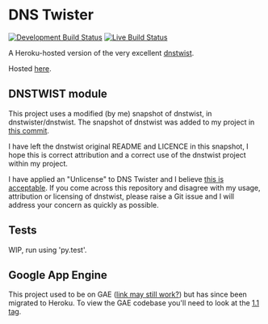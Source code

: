 # DNS Twister

[![Development Build Status](https://travis-ci.org/thisismyrobot/dnstwister.svg?branch=master)](https://travis-ci.org/thisismyrobot/dnstwister)
[![Live Build Status](https://travis-ci.org/thisismyrobot/dnstwister.svg?branch=heroku-deploy)](https://travis-ci.org/thisismyrobot/dnstwister)

A Heroku-hosted version of the very excellent
[dnstwist](https://github.com/elceef/dnstwist).

Hosted [here](https://dnstwister.herokuapp.com).

## DNSTWIST module

This project uses a modified (by me) snapshot of dnstwist, in
dnstwister/dnstwist. The snapshot of dnstwist was added to my project in
[this commit](https://github.com/thisismyrobot/dnstwister/commit/7ca44e96cb3b394d3e85fdb07b20e679e76e0742).

I have left the dnstwist original README and LICENCE in this snapshot, I hope
this is correct attribution and a correct use of the dnstwist project within
my project.

I have applied an "Unlicense" to DNS Twister and I believe
[this is acceptable](http://opensource.stackexchange.com/a/963/3236). If you
come across this repository and disagree with my usage, attribution or
licensing of dnstwist, please raise a Git issue and I will address your
concern as quickly as possible.

## Tests

WIP, run using 'py.test'.

## Google App Engine

This project used to be on GAE
([link may still work?](https://dnstwister.appspot.com)) but has since been
migrated to Heroku. To view the GAE codebase you'll need to look at the
[1.1 tag](https://github.com/thisismyrobot/dnstwister/releases/tag/1.1).
